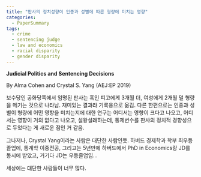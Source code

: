```yaml
---
title: "판사의 정치성향이 인종과 성별에 따른 형량에 미치는 영향"
categories:
  - PaperSummary
tags:
  - crime
  - sentencing judge
  - law and economics
  - racial disparity
  - gender disparity
---
```


**Judicial Politics and Sentencing Decisions**

By Alma Cohen and Crystal S. Yang
(AEJ:EP 2019)

<!--
> This paper investigates whether judge political affiliation contributes to racial and gender disparities in sentencing using data on over 500,000 federal defendants linked to sentencing judge. Exploiting random case assignment, we find that Republican-appointed judges sentence black defendants to 3.0 more months than similar non-blacks and female defendants to 2.0 fewer months than similar males compared to Democratic-appointed judges, 65 percent of the baseline racial sentence gap and 17 percent of the baseline gender sentence gap, respectively. These differences cannot be explained by other judge characteristics and grow substantially larger when judges are granted more discretion.
-->

보수당인 공화당쪽에서 임명된 판사는 흑인 피고에게 3개월 더, 여성에게 2개월 덜 형량을 메기는 것으로 나타남. 재미있는 결과라 기록용으로 옮김. 다른 한편으로는 인종과 성별이 형량에 어떤 영향을 미치는지에 대한 연구는 어디서는 영향이 크다고 나오고, 어디서는 영향이 거의 없다고 나오고, 설왕설래하는데, 통제변수를 판사의 정치적 경향성으로 두었다는 게 새로운 점인 거 같음.

그나저나, Crystal Yang이라는 사람은 대단한 사람인듯. 하버드 경제학과 학부 최우등졸업에, 통계학 이중전공, 그리고는 5년만에 하버드에서 PhD in Economics랑 JD를 동시에 받았고, 거기다 JD는 우등졸업임...

세상에는 대단한 사람들이 너무 많다. 

